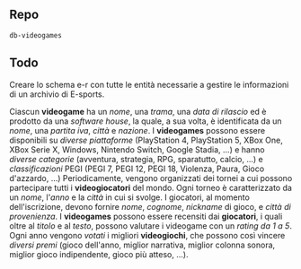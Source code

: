 ## Repo
`db-videogames`

## Todo
Creare lo schema e-r con tutte le entità necessarie a gestire le informazioni di un archivio di E-sports.

Ciascun **videogame** ha un *nome*, una *trama*, una *data di rilascio* ed è prodotto da una *software house*, la quale, a sua volta, è identificata da un *nome*, una *partita iva*, *città* e *nazione*.
I **videogames** possono essere disponibili su *diverse piattaforme* (PlayStation 4, PlayStation 5, XBox One, XBox Serie X, Windows, Nintendo Switch, Google Stadia, ...) e hanno *diverse categorie* (avventura, strategia, RPG, sparatutto, calcio, ...) e *classificazioni* PEGI (PEGI 7, PEGI 12, PEGI 18, Violenza, Paura, Gioco d'azzardo, ...)
Periodicamente, vengono organizzati dei tornei a cui possono partecipare tutti i **videogiocatori** del mondo. Ogni torneo è caratterizzato da un *nome*, l'*anno* e la *città* in cui si svolge. I giocatori, al momento dell'iscrizione, devono fornire *nome*, *cognome*, *nickname* di gioco, e *città di provenienza*.
I **videogames** possono essere recensiti dai **giocatori**, i quali oltre al *titolo* e al *testo*, possono valutare i videogame con un *rating da 1 a 5*.
Ogni anno vengono *votati* i migliori **videogiochi**, che possono così vincere *diversi premi* (gioco dell'anno, miglior narrativa, miglior colonna sonora, miglior gioco indipendente, gioco più atteso, ...).